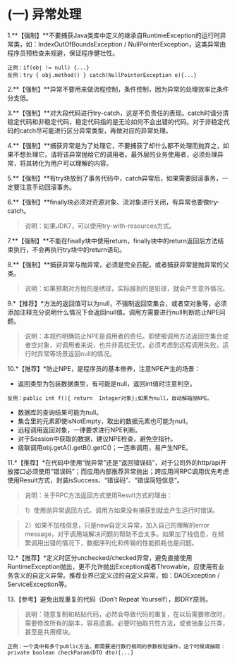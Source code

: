 # \(一\) 异常处理

1.\*\*【强制】\*\*不要捕获Java类库中定义的继承自RuntimeException的运行时异常类，如：IndexOutOfBoundsException / NullPointerException，这类异常由程序员预检查来规避，保证程序健壮性。

```text
正例：if(obj != null) {...}
反例：try { obj.method() } catch(NullPointerException e){...}
```

2.\*\*【强制】\*\*异常不要用来做流程控制，条件控制，因为异常的处理效率比条件分支低。

3.\*\*【强制】\*\*对大段代码进行try-catch，这是不负责任的表现。catch时请分清稳定代码和非稳定代码，稳定代码指的是无论如何不会出错的代码。对于非稳定代码的catch尽可能进行区分异常类型，再做对应的异常处理。

4.\*\*【强制】\*\*捕获异常是为了处理它，不要捕获了却什么都不处理而抛弃之，如果不想处理它，请将该异常抛给它的调用者。最外层的业务使用者，必须处理异常，将其转化为用户可以理解的内容。

5.\*\*【强制】\*\*有try块放到了事务代码中，catch异常后，如果需要回滚事务，一定要注意手动回滚事务。

6.\*\*【强制】\*\*finally块必须对资源对象、流对象进行关闭，有异常也要做try-catch。

> 说明：如果JDK7，可以使用try-with-resources方式。

7.\*\*【强制】\*\*不能在finally块中使用return，finally块中的return返回后方法结束执行，不会再执行try块中的return语句。

8.\*\*【强制】\*\*捕获异常与抛异常，必须是完全匹配，或者捕获异常是抛异常的父类。

> 说明：如果预期对方抛的是绣球，实际接到的是铅球，就会产生意外情况。

9.\*【推荐】\*方法的返回值可以为null，不强制返回空集合，或者空对象等，必须添加注释充分说明什么情况下会返回null值。调用方需要进行null判断防止NPE问题。

> 说明：本规约明确防止NPE是调用者的责任。即使被调用方法返回空集合或者空对象，对调用者来说，也并非高枕无忧，必须考虑到远程调用失败，运行时异常等场景返回null的情况。

10.\*【推荐】\*防止NPE，是程序员的基本修养，注意NPE产生的场景：

* 返回类型为包装数据类型，有可能是null，返回int值时注意判空。

```text
反例：public int f(){ return  Integer对象};如果为null，自动解箱抛NPE。
```

* 数据库的查询结果可能为null。
* 集合里的元素即使isNotEmpty，取出的数据元素也可能为null。
* 远程调用返回对象，一律要求进行NPE判断。
* 对于Session中获取的数据，建议NPE检查，避免空指针。
* 级联调用obj.getA\(\).getB\(\).getC\(\)；一连串调用，易产生NPE。

11.\*【推荐】\*在代码中使用“抛异常”还是“返回错误码”，对于公司外的http/api开放接口必须使用“错误码”；而应用内部推荐异常抛出；跨应用间RPC调用优先考虑使用Result方式，封装isSuccess、“错误码”、“错误简短信息”。

> 说明：关于RPC方法返回方式使用Result方式的理由：

> 1）使用抛异常返回方式，调用方如果没有捕获到就会产生运行时错误。

> 2）如果不加栈信息，只是new自定义异常，加入自己的理解的error message，对于调用端解决问题的帮助不会太多。如果加了栈信息，在频繁调用出错的情况下，数据序列化和传输的性能损耗也是问题。

12.\*【推荐】\*定义时区分unchecked/checked异常，避免直接使用RuntimeException抛出，更不允许抛出Exception或者Throwable，应使用有业务含义的自定义异常。推荐业界已定义过的自定义异常，如：DAOException / ServiceException等。

13.【参考】避免出现重复的代码（Don’t Repeat Yourself），即DRY原则。

> 说明：随意复制和粘贴代码，必然会导致代码的重复，在以后需要修改时，需要修改所有的副本，容易遗漏。必要时抽取共性方法，或者抽象公共类，甚至是共用模块。

```text
正例：一个类中有多个public方法，都需要进行数行相同的参数校验操作，这个时候请抽取：
private boolean checkParam(DTO dto){...}
```

